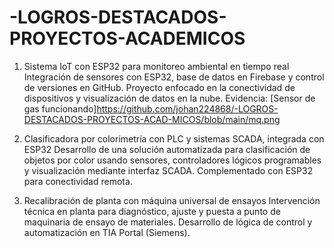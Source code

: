 # -LOGROS-DESTACADOS-PROYECTOS-ACADEMICOS
1.	Sistema IoT con ESP32 para monitoreo ambiental en tiempo real
Integración de sensores con ESP32, base de datos en Firebase y control de versiones en GitHub. Proyecto enfocado en la conectividad de dispositivos y visualización de datos en la nube.
Evidencia:
[Sensor de gas funcionando]https://github.com/johan224868/-LOGROS-DESTACADOS-PROYECTOS-ACAD-MICOS/blob/main/mq.png

3.	Clasificadora por colorimetría con PLC y sistemas SCADA, integrada con ESP32
Desarrollo de una solución automatizada para clasificación de objetos por color usando sensores, controladores lógicos programables y visualización mediante interfaz SCADA. Complementado con ESP32 para conectividad remota.
4.	Recalibración de planta con máquina universal de ensayos
Intervención técnica en planta para diagnóstico, ajuste y puesta a punto de maquinaria de ensayo de materiales. Desarrollo de lógica de control y automatización en TIA Portal (Siemens).
